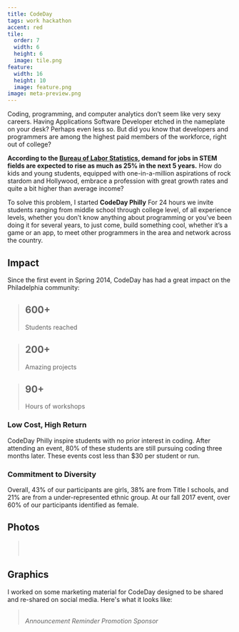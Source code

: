 ```yaml
---
title: CodeDay
tags: work hackathon
accent: red
tile:
  order: 7
  width: 6
  height: 6
  image: tile.png
feature:
  width: 16
  height: 10
  image: feature.png
image: meta-preview.png
---
```


Coding, programming, and computer analytics don’t seem like very sexy careers. Having Applications Software Developer etched in the nameplate on your desk? Perhaps even less so. But did you know that developers and programmers are among the highest paid members of the workforce, right out of college?

**According to the [Bureau of Labor Statistics](http://www.itworld.com/article/2945674/careers/computer-science-students-are-in-demand-and-they-know-it.html), demand for jobs in STEM fields are expected to rise as much as 25% in the next 5 years.** How do kids and young students, equipped with one-in-a-million aspirations of rock stardom and Hollywood, embrace a profession with great growth rates and quite a bit higher than average income?

To solve this problem, I started **CodeDay Philly** For 24 hours we invite students ranging from middle school through college level, of all experience levels, whether you don’t know anything about programming or you’ve been doing it for several years, to just come, build something cool, whether it’s a game or an app, to meet other programmers in the area and network across the country.

## Impact

Since the first event in Spring 2014, CodeDay has had a great impact on the Philadelphia community:

<grid column-count="3" phone-column-count="1">
	<blockquote>
		<h2 class="no-margin-bottom">600+</h2>
		<p class="lead">Students reached</p>
	</blockquote>
	<blockquote>
		<h2 class="no-margin-bottom">200+</h2>
		<p class="lead">Amazing projects</p>
	</blockquote>
	<blockquote>
		<h2 class="no-margin-bottom">90+</h2>
		<p class="lead">Hours of workshops</p>
	</blockquote>
</grid>

### Low Cost, High Return

CodeDay Philly inspire students with no prior interest in coding. After attending an event, 80% of these students are still pursuing coding three months later. These events cost  less than $30 per student or run.

### Commitment to Diversity

Overall, 43% of our participants are girls, 38% are from Title I schools, and 21% are from a under-represented ethnic group. At our fall 2017 event, over 60% of our participants identified as female.

## Photos

<blockquote class="text-center">
  <br>
	<row>
		<column class=""><img src="phl-f2014code.jpg" alt=""></column>
		<column class=""><img src="phl-f2014kickoff.jpg" alt=""></column>
		<column class=""><img src="phl-s2015selfie.jpg" alt=""></column>
	</row>
	<row>
		<column class="no-margin-bottom"><img src="phl-f2017event.png" alt=""></column>
		<column class="no-margin-bottom"><img src="phl-f2015mentors.jpg" alt=""></column>
	</row>
</blockquote>

## Graphics

I worked on some marketing material for CodeDay designed to be shared and re-shared on social media. Here's what it looks like:

<blockquote class="text-center">
  <br>
	<row>
		<column class="no-margin-bottom"><i>Announcement</i><img src="promo-back.png" alt=""></column>
		<column class="no-margin-bottom"><i>Reminder</i><img src="promo-code.png" alt=""></column>
	</row>
	<row>
		<column class="no-margin-bottom"><i>Promotion</i><img src="promo-poster.png" alt=""></column>
		<column class="no-margin-bottom"><i>Sponsor</i><img src="promo-sponsor.png" alt=""></column>
	</row>
</blockquote>
